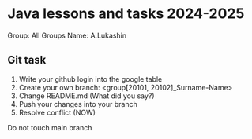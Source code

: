 # Java lessons and tasks 2024-2025

Group: All Groups
Name: A.Lukashin

## Git task

1. Write your github login into the google table
2. Create your own branch: <group[20101, 20102]_Surname-Name>
3. Change README.md (What did you say?)
4. Push your changes into your branch
5. Resolve conflict (NOW)

Do not touch main branch


